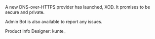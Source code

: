 A new DNS-over-HTTPS provider has launched, XOD. It promises to be secure and private.

Admin Bot is also available to report any issues.

Product Info
Designer: kunte_
